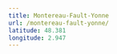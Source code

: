 ```yaml
---
title: Montereau-Fault-Yonne
url: /montereau-fault-yonne/
latitude: 48.381
longitude: 2.947
---
```

